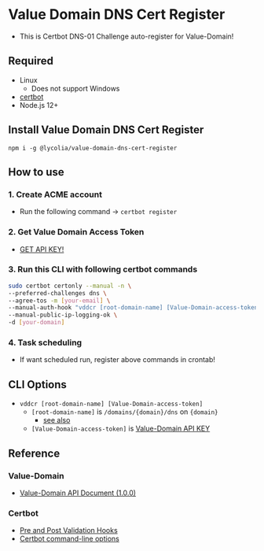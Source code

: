 # Value Domain DNS Cert Register

- This is Certbot DNS-01 Challenge auto-register for Value-Domain!

## Required

- Linux
  - Does not support Windows
- [certbot](https://certbot.eff.org/)
- Node.js 12+

## Install Value Domain DNS Cert Register

`npm i -g @lycolia/value-domain-dns-cert-register`

## How to use

### 1. Create ACME account

- Run the following command -> `certbot register`

### 2. Get Value Domain Access Token

- [GET API KEY!](https://www.value-domain.com/vdapi/)

### 3. Run this CLI with following certbot commands

```sh
sudo certbot certonly --manual -n \
--preferred-challenges dns \
--agree-tos -m [your-email] \
--manual-auth-hook "vddcr [root-domain-name] [Value-Domain-access-token]" \
--manual-public-ip-logging-ok \
-d [your-domain]
```

### 4. Task scheduling

- If want scheduled run, register above commands in crontab!

## CLI Options

- `vddcr [root-domain-name] [Value-Domain-access-token]`
  - `[root-domain-name]` is `/domains/{domain}/dns` on `{domain}`
    - [see also](https://www.value-domain.com/api/doc/domain/#tag/DNS/paths/~1domains~1dns/get)
  - `[Value-Domain-access-token]` is [Value-Domain API KEY](https://www.value-domain.com/vdapi/)

## Reference

### Value-Domain

- [Value-Domain API Document (1.0.0)](https://www.value-domain.com/api/doc/domain/)

### Certbot

- [Pre and Post Validation Hooks](https://certbot.eff.org/docs/using.html?highlight=dns#pre-and-post-validation-hooks)
- [Certbot command-line options](https://certbot.eff.org/docs/using.html?highlight=dns#certbot-command-line-options)
